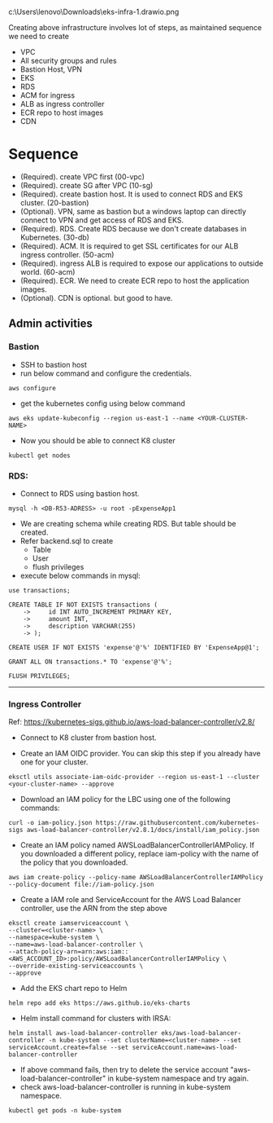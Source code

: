 c:\Users\lenovo\Downloads\eks-infra-1.drawio.png

Creating above infrastructure involves lot of steps, as maintained sequence we need to create

* VPC
* All security groups and rules
* Bastion Host, VPN
* EKS
* RDS
* ACM for ingress
* ALB as ingress controller
* ECR repo to host images
* CDN

# Sequence

* (Required). create VPC first (00-vpc)
* (Required). create SG after VPC (10-sg)
* (Required). create bastion host. It is used to connect RDS and EKS cluster. (20-bastion)
* (Optional). VPN, same as bastion but a windows laptop can directly connect to VPN and get access of RDS and EKS.
* (Required). RDS. Create RDS because we don't create databases in Kubernetes. (30-db)
* (Required). ACM. It is required to get SSL certificates for our ALB ingress controller. (50-acm)
* (Required). ingress ALB is required to expose our applications to outside world. (60-acm)
* (Required). ECR. We need to create ECR repo to host the application images.
* (Optional). CDN is optional. but good to have.

## Admin activities

### Bastion
* SSH to bastion host
* run below command and configure the credentials.
```
aws configure
```
* get the kubernetes config using below command
```
aws eks update-kubeconfig --region us-east-1 --name <YOUR-CLUSTER-NAME>
```
* Now you should be able to connect K8 cluster
```
kubectl get nodes
```
### RDS:
* Connect to RDS using bastion host.
```
mysql -h <DB-R53-ADRESS> -u root -pExpenseApp1
```

* We are creating schema while creating RDS. But table should be created.
* Refer backend.sql to create
    * Table
    * User
    * flush privileges
* execute below commands in mysql:
```
use transactions;
```
```
CREATE TABLE IF NOT EXISTS transactions (
    ->     id INT AUTO_INCREMENT PRIMARY KEY,
    ->     amount INT,
    ->     description VARCHAR(255)
    -> );
```
```
CREATE USER IF NOT EXISTS 'expense'@'%' IDENTIFIED BY 'ExpenseApp@1';
```
```
GRANT ALL ON transactions.* TO 'expense'@'%';
```
```
FLUSH PRIVILEGES;
```
------- 

### Ingress Controller

Ref: https://kubernetes-sigs.github.io/aws-load-balancer-controller/v2.8/

* Connect to K8 cluster from bastion host.

* Create an IAM OIDC provider. You can skip this step if you already have one for your cluster.
```
eksctl utils associate-iam-oidc-provider --region us-east-1 --cluster <your-cluster-name> --approve
```
* Download an IAM policy for the LBC using one of the following commands:
```
curl -o iam-policy.json https://raw.githubusercontent.com/kubernetes-sigs aws-load-balancer-controller/v2.8.1/docs/install/iam_policy.json
```
* Create an IAM policy named AWSLoadBalancerControllerIAMPolicy. If you downloaded a different policy, replace iam-policy with the name of the policy that you downloaded.
```
aws iam create-policy --policy-name AWSLoadBalancerControllerIAMPolicy --policy-document file://iam-policy.json
```
* Create a IAM role and ServiceAccount for the AWS Load Balancer controller, use the ARN from the step above
```
eksctl create iamserviceaccount \
--cluster=<cluster-name> \
--namespace=kube-system \
--name=aws-load-balancer-controller \
--attach-policy-arn=arn:aws:iam::<AWS_ACCOUNT_ID>:policy/AWSLoadBalancerControllerIAMPolicy \
--override-existing-serviceaccounts \
--approve
```
* Add the EKS chart repo to Helm
```
helm repo add eks https://aws.github.io/eks-charts
```
* Helm install command for clusters with IRSA:
```
helm install aws-load-balancer-controller eks/aws-load-balancer-controller -n kube-system --set clusterName=<cluster-name> --set serviceAccount.create=false --set serviceAccount.name=aws-load-balancer-controller
```
* If above command fails, then try to delete the service account "aws-load-balancer-controller" in kube-system namespace and try again.
* check aws-load-balancer-controller is running in kube-system namespace.
```
kubectl get pods -n kube-system
```
